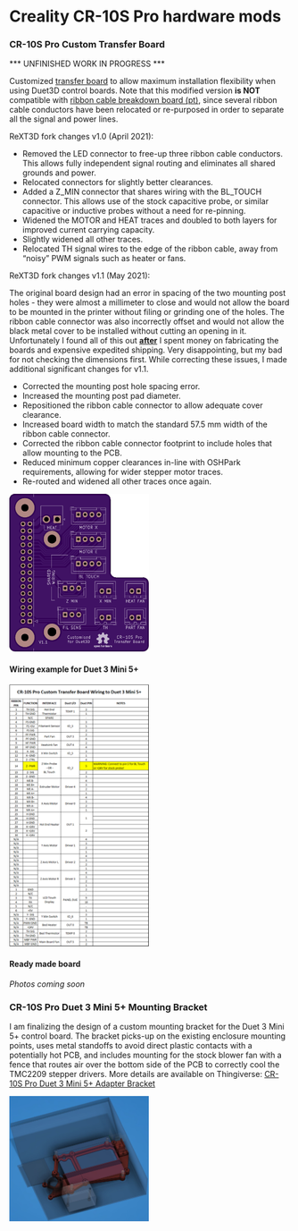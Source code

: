 # Creality CR-10S Pro hardware mods

### CR-10S Pro Custom Transfer Board

*** UNFINISHED WORK IN PROGRESS ***

Customized [transfer board](Transfer_Board/) to allow maximum installation flexibility when using Duet3D control boards.  Note that this modified version **is NOT** compatible with [ribbon cable breakdown board (pt)](../RibbonCable_MB_BreakdownBoard_pt/), since several ribbon cable conductors have been relocated or re-purposed in order to separate all the signal and power lines.

ReXT3D fork changes v1.0 (April 2021):

- Removed the LED connector to free-up three ribbon cable conductors.  This allows fully independent signal routing and eliminates all shared grounds and power.
- Relocated connectors for slightly better clearances.
- Added a Z_MIN connector that shares wiring with the BL_TOUCH connector.  This allows use of the stock capacitive probe, or similar capacitive or inductive probes without a need for re-pinning.
- Widened the MOTOR and HEAT traces and doubled to both layers for improved current carrying capacity.
- Slightly widened all other traces.
- Relocated TH signal wires to the edge of the ribbon cable, away from “noisy” PWM signals such as heater or fans.

ReXT3D fork changes v1.1 (May 2021):

The original board design had an error in spacing of the two mounting post holes - they were almost a millimeter to close and would not allow the board to be mounted in the printer without filing or grinding one of the holes.  The ribbon cable connector was also incorrectly offset and would not allow the black metal cover to be installed without cutting an opening in it.  Unfortunately I found all of this out **<u>after</u>** I spent money on fabricating the boards and expensive expedited shipping.  Very disappointing, but my bad for not checking the dimensions first.  While correcting these issues, I made additional significant changes for v1.1.

  - Corrected the mounting post hole spacing error.
  - Increased the mounting post pad diameter.
  - Repositioned the ribbon cable connector to allow adequate cover clearance.
  - Increased board width to match the standard 57.5 mm width of the ribbon cable connector.
  - Corrected the ribbon cable connector footprint to include holes that allow mounting to the PCB.
  - Reduced minimum copper clearances in-line with OSHPark requirements, allowing for wider stepper motor traces.
  - Re-routed and widened all other traces once again.

<img src="https://github.com/ReXT3D/cr-10s-pro-mods/raw/duet3d/Transfer_Board/images/top.png" width="250">

#### Wiring example for Duet 3 Mini 5+
<img src="https://github.com/ReXT3D/cr-10s-pro-mods/raw/duet3d/Transfer_Board/images/duet3mini.png" width="250">

#### Ready made board
*Photos coming soon*



### CR-10S Pro Duet 3 Mini 5+ Mounting Bracket

I am finalizing the design of a custom mounting bracket for the Duet 3 Mini 5+ control board.  The bracket picks-up on the existing enclosure mounting points, uses metal standoffs to avoid direct plastic contacts with a potentially hot PCB, and includes mounting for the stock blower fan with a fence that routes air over the bottom side of the PCB to correctly cool the TMC2209 stepper drivers.  More details are available on Thingiverse: [CR-10S Pro Duet 3 Mini 5+ Adapter Bracket](https://www.thingiverse.com/thing:4841999)

<img src="https://github.com/ReXT3D/cr-10s-pro-mods/raw/duet3d/CR-10S_Pro_Duet_3_Mini_5+_Mouning_Bracket/images/bracket-installed.jpg" width="250">